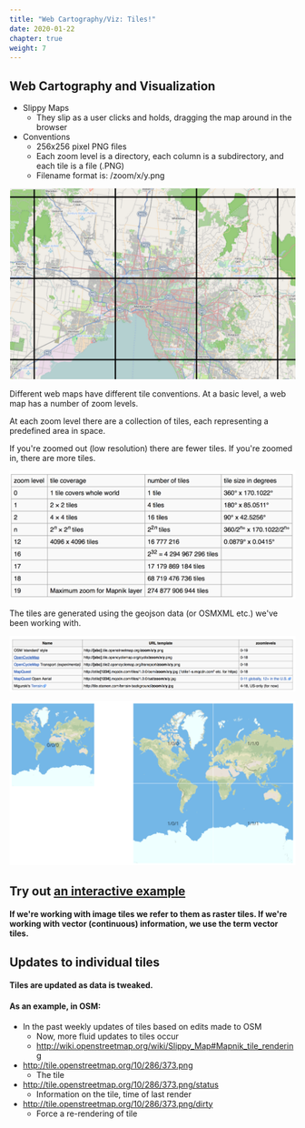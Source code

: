 ```yaml
---
title: "Web Cartography/Viz: Tiles!"
date: 2020-01-22
chapter: true
weight: 7
---
```


## Web Cartography and Visualization

* Slippy Maps
	* They slip as a user clicks and holds, dragging the map around in the browser
* Conventions
	* 256x256 pixel PNG files
	* Each zoom level is a directory, each column is a subdirectory, and each tile is a file (.PNG)
	* Filename format is: /zoom/x/y.png

![tile example 1](tile_example1.png)

Different web maps have different tile conventions. At a basic level, a web map has a number of zoom levels.

At each zoom level there are a collection of tiles, each representing a predefined area in space.

If you're zoomed out (low resolution) there are fewer tiles. If you're zoomed in, there are more tiles.

![number of tiles](number_of_tiles.png)

The tiles are generated using the geojson data (or OSMXML etc.) we've been working with.

![tile formats](tile_formats.png)

![tile example 2](tile_example2.png)

## Try out [an interactive example](http://www.maptiler.org/google-maps-coordinates-tile-bounds-projection/)

#### If we're working with image tiles we refer to them as raster tiles. If we're working with vector (continuous) information, we use the term vector tiles.

## Updates to individual tiles

#### Tiles are updated as data is tweaked.

#### As an example, in OSM:
* In the past weekly updates of tiles based on edits made to OSM
	* Now, more fluid updates to tiles occur
	* http://wiki.openstreetmap.org/wiki/Slippy_Map#Mapnik_tile_rendering
* http://tile.openstreetmap.org/10/286/373.png
	* The tile
* http://tile.openstreetmap.org/10/286/373.png/status
	* Information on the tile, time of last render
* http://tile.openstreetmap.org/10/286/373.png/dirty
	* Force a re-rendering of tile
